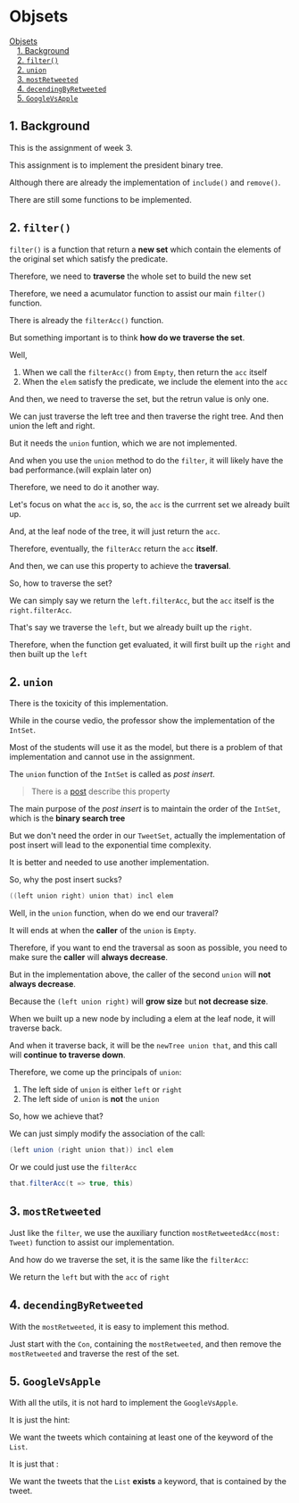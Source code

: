 # Objsets

<!-- MDTOC maxdepth:6 firsth1:1 numbering:0 flatten:0 bullets:0 updateOnSave:1 -->

[Objsets](#objsets)   
&emsp;[1. Background](#1-background)   
&emsp;[2. `filter()`](#2-filter)   
&emsp;[2. `union`](#2-union)   
&emsp;[3. `mostRetweeted`](#3-mostretweeted)   
&emsp;[4. `decendingByRetweeted`](#4-decendingbyretweeted)   
&emsp;[5. `GoogleVsApple`](#5-googlevsapple)   

<!-- /MDTOC -->

## 1. Background

This is the assignment of week 3.

This assignment is to implement the president binary tree.

Although there are already the implementation of `include()` and `remove()`.

There are still some functions to be implemented.


## 2. `filter()`

`filter()` is a function that return a **new set** which contain the elements of the original set which satisfy the predicate.

Therefore, we need to **traverse** the whole set to build the new set

Therefore, we need a acumulator function to assist our main `filter()` function.

There is already the `filterAcc()` function.

But something important is to think **how do we traverse the set**.

Well,

1. When we call the `filterAcc()` from `Empty`, then return the `acc` itself
2. When the `elem` satisfy the predicate, we include the element into the `acc`

And then, we need to traverse the set, but the retrun value is only one.

We can just traverse the left tree and then traverse the right tree. And then union the left and right.

But it needs the `union` funtion, which we are not implemented.

And when you use the `union` method to do the `filter`, it will likely have the bad performance.(will explain later on)

Therefore, we need to do it another way.

Let's focus on what the `acc` is, so, the `acc` is the currrent set we already built up.

And, at the leaf node of the tree, it will just return the `acc`.

Therefore, eventually, the `filterAcc` return the `acc` **itself**.

And then, we can use this property to achieve the **traversal**.

So, how to traverse the set?

We can simply say we return the `left.filterAcc`, but the `acc` itself is the `right.filterAcc`.

That's say we traverse the `left`, but we already built up the `right`.

Therefore, when the function get evaluated, it will first built up the `right` and then built up the `left`


## 2. `union`

There is the toxicity of this implementation.

While in the course vedio, the professor show the implementation of the `IntSet`.

Most of the students will use it as the model, but there is a problem of that implementation and cannot use in the assignment.

The `union` function of the `IntSet` is called as _post insert_.

> There is a [post](http://ethanp.github.io/blog/2014/05/16/scala-union-beauty/) describe this property

The main purpose of the _post insert_ is to maintain the order of the `IntSet`, which is the **binary search tree**

But we don't need the order in our `TweetSet`, actually the implementation of post insert will lead to the exponential time complexity.

It is better and needed to use another implementation.

So, why the post insert sucks?

```scala
((left union right) union that) incl elem
```

Well, in the `union` function, when do we end our traveral?

It will ends at when the **caller** of the `union` is `Empty`.

Therefore, if you want to end the traversal as soon as possible, you need to make sure the **caller** will **always decrease**.

But in the implementation above, the caller of the second `union` will **not always decrease**.

Because the `(left union right)` will **grow size** but **not decrease size**.

When we built up a new node by including a elem at the leaf node, it will traverse back.

And when it traverse back, it will be the `newTree union that`, and this call will **continue to traverse down**.

Therefore, we come up the principals of `union`:

1. The left side of `union` is either `left` or `right`
2. The left side of `union` is **not** the `union`

So, how we achieve that?

We can just simply modify the association of the call:

```scala
(left union (right union that)) incl elem
```

Or we could just use the `filterAcc`

```scala
that.filterAcc(t => true, this)
```

## 3. `mostRetweeted`

Just like the `filter`, we use the auxiliary function `mostRetweetedAcc(most: Tweet)` function to assist our implementation.

And how do we traverse the set, it is the same like the `filterAcc`:

We return the `left` but with the `acc` of `right`

## 4. `decendingByRetweeted`

With the `mostRetweeted`, it is easy to implement this method.

Just start with the `Con`, containing the `mostRetweeted`, and then remove the `mostRetweeted` and traverse the rest of the set.

## 5. `GoogleVsApple`

With all the utils, it is not hard to implement the `GoogleVsApple`.

It is just the hint:

We want the tweets which containing at least one of the keyword of the `List`.

It is just that :

We want the tweets that the `List` **exists** a keyword, that is contained by the tweet.
